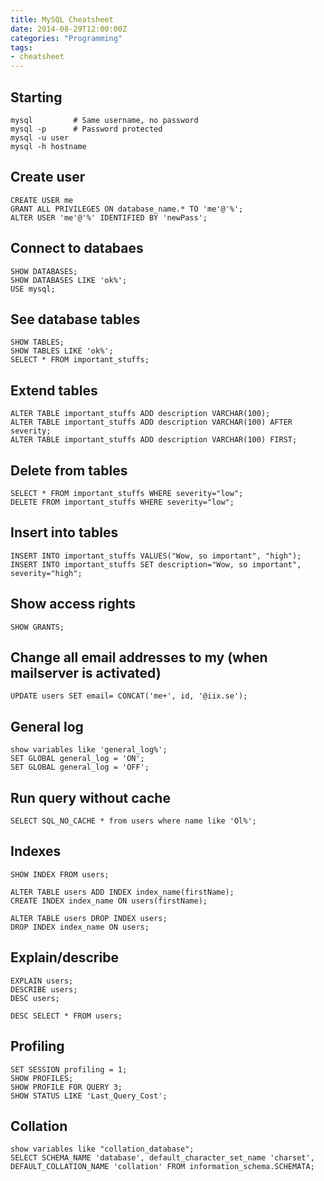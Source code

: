 ```yaml
---
title: MySQL Cheatsheet
date: 2014-08-29T12:00:00Z
categories: "Programming"
tags:
- cheatsheet
---
```

## Starting
    mysql         # Same username, no password
    mysql -p      # Password protected
    mysql -u user
    mysql -h hostname

## Create user
```
CREATE USER me
GRANT ALL PRIVILEGES ON database_name.* TO 'me'@'%';
ALTER USER 'me'@'%' IDENTIFIED BY 'newPass';
```

## Connect to databaes
    SHOW DATABASES;
    SHOW DATABASES LIKE 'ok%';
    USE mysql;

## See database tables
    SHOW TABLES;
    SHOW TABLES LIKE 'ok%';
    SELECT * FROM important_stuffs;

## Extend tables
    ALTER TABLE important_stuffs ADD description VARCHAR(100);
    ALTER TABLE important_stuffs ADD description VARCHAR(100) AFTER severity;
    ALTER TABLE important_stuffs ADD description VARCHAR(100) FIRST;

## Delete from tables
    SELECT * FROM important_stuffs WHERE severity="low";
    DELETE FROM important_stuffs WHERE severity="low";

## Insert into tables
    INSERT INTO important_stuffs VALUES("Wow, so important", "high");
    INSERT INTO important_stuffs SET description="Wow, so important", severity="high";

## Show access rights
    SHOW GRANTS;

## Change all email addresses to my  (when mailserver is activated)
    UPDATE users SET email= CONCAT('me+', id, '@iix.se');

## General log
    show variables like 'general_log%';
    SET GLOBAL general_log = 'ON';
    SET GLOBAL general_log = 'OFF';

## Run query without cache
    SELECT SQL_NO_CACHE * from users where name like 'Ol%';

## Indexes
    SHOW INDEX FROM users;

    ALTER TABLE users ADD INDEX index_name(firstName);
    CREATE INDEX index_name ON users(firstName);
    
    ALTER TABLE users DROP INDEX users;
    DROP INDEX index_name ON users;

## Explain/describe
    EXPLAIN users;
    DESCRIBE users;
    DESC users;

    DESC SELECT * FROM users;

## Profiling
    SET SESSION profiling = 1;
    SHOW PROFILES;
    SHOW PROFILE FOR QUERY 3;
    SHOW STATUS LIKE 'Last_Query_Cost';
    
## Collation
    show variables like "collation_database";
    SELECT SCHEMA_NAME 'database', default_character_set_name 'charset', DEFAULT_COLLATION_NAME 'collation' FROM information_schema.SCHEMATA;

